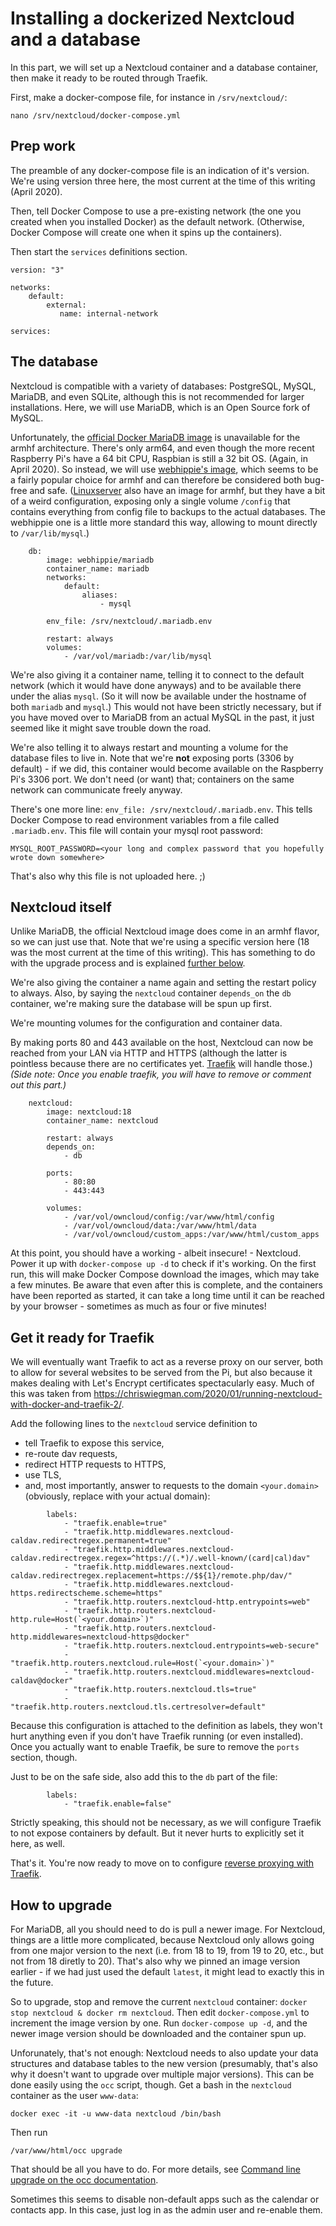 # Installing a dockerized Nextcloud and a database

In this part, we will set up a Nextcloud container and a database container, then make it ready to be routed through Traefik.

First, make a docker-compose file, for instance in `/srv/nextcloud/`:

```
nano /srv/nextcloud/docker-compose.yml
```

## Prep work

The preamble of any docker-compose file is an indication of it's version. We're using version three here, the most current at the time of this writing (April 2020).

Then, tell Docker Compose to use a pre-existing network (the one you created when you installed Docker) as the default network. (Otherwise, Docker Compose will create one when it spins up the containers).

Then start the `services` definitions section.
```
version: "3"

networks:
    default:
        external:
           name: internal-network

services:
```

## The database

Nextcloud is compatible with a variety of databases: PostgreSQL, MySQL, MariaDB, and even SQLite, although this is not recommended for larger installations. Here, we will use MariaDB, which is an Open Source fork of MySQL.

Unfortunately, the [official Docker MariaDB image](https://hub.docker.com/_/mariadb) is unavailable for the armhf architecture. There's only arm64, and even though the more recent Raspberry Pi's have a 64 bit CPU, Raspbian is still a 32 bit OS. (Again, in April 2020). So instead, we will use [webhippie's image](https://hub.docker.com/r/webhippie/mariadb), which seems to be a fairly popular choice for armhf and can therefore be considered both bug-free and safe. ([Linuxserver](https://hub.docker.com/r/linuxserver/mariadb) also have an image for armhf, but they have a bit of a weird configuration, exposing only a single volume `/config` that contains everything from config file to backups to the actual databases. The webhippie one is a little more standard this way, allowing to mount directly to `/var/lib/mysql`.)

```
    db:
        image: webhippie/mariadb
        container_name: mariadb
        networks:            
            default:
                aliases:
                    - mysql

        env_file: /srv/nextcloud/.mariadb.env

        restart: always
        volumes:
            - /var/vol/mariadb:/var/lib/mysql
```
We're also giving it a container name, telling it to connect to the default network (which it would have done anyways) and to be available there under the alias `mysql`. (So it will now be available under the hostname of both `mariadb` and `mysql`.) This would not have been strictly necessary, but if you have moved over to MariaDB from an actual MySQL in the past, it just seemed like it might save trouble down the road. 

We're also telling it to always restart and mounting a volume for the database files to live in. Note that we're **not** exposing ports (3306 by default) - if we did, this container would become available on the Raspberry Pi's 3306 port. We don't need (or want) that; containers on the same network can communicate freely anyway. 

There's one more line: `env_file: /srv/nextcloud/.mariadb.env`. This tells Docker Compose to read environment variables from a file called `.mariadb.env`. This file will contain your mysql root password:
```
MYSQL_ROOT_PASSWORD=<your long and complex password that you hopefully wrote down somewhere>
```
That's also why this file is not uploaded here. ;)

## Nextcloud itself

Unlike MariaDB, the official Nextcloud image does come in an armhf flavor, so we can just use that. Note that we're using a specific version here (18 was the most current at the time of this writing). This has something to do with the upgrade process and is explained [further below](#how-to-upgrade).

We're also giving the container a name again and setting the restart policy to always. Also, by saying the `nextcloud` container `depends_on` the `db` container, we're making sure the database will be spun up first.

We're mounting volumes for the configuration and container data.

By making ports 80 and 443 available on the host, Nextcloud can now be reached from your LAN via HTTP and HTTPS (although the latter is pointless because there are no certificates yet. [Traefik](../traefik/traefik.md) will handle those.) _(Side note: Once you enable traefik, you will have to remove or comment out this part.)_

```
    nextcloud:
        image: nextcloud:18
        container_name: nextcloud

        restart: always
        depends_on:
            - db

        ports:
            - 80:80
            - 443:443

        volumes:
            - /var/vol/owncloud/config:/var/www/html/config
            - /var/vol/owncloud/data:/var/www/html/data
            - /var/vol/owncloud/custom_apps:/var/www/html/custom_apps
```

At this point, you should have a working - albeit insecure! - Nextcloud. Power it up with `docker-compose up -d` to check if it's working. On the first run, this will make Docker Compose download the images, which may take a few minutes. Be aware that even after this is complete, and the containers have been reported as started, it can take a long time until it can be reached by your browser - sometimes as much as four or five minutes! 

## Get it ready for Traefik

We will eventually want Traefik to act as a reverse proxy on our server, both to allow for several websites to be served from the Pi, but also because it makes dealing with Let's Encrypt certificates spectacularly easy. Much of this was taken from https://chriswiegman.com/2020/01/running-nextcloud-with-docker-and-traefik-2/. 

Add the following lines to the `nextcloud` service definition to 

- tell Traefik to expose this service,
- re-route dav requests,
- redirect HTTP requests to HTTPS,
- use TLS,
- and, most importantly, answer to requests to the domain `<your.domain>` (obviously, replace with your actual domain):

```
        labels:
            - "traefik.enable=true"
            - "traefik.http.middlewares.nextcloud-caldav.redirectregex.permanent=true"
            - "traefik.http.middlewares.nextcloud-caldav.redirectregex.regex=^https://(.*)/.well-known/(card|cal)dav"
            - "traefik.http.middlewares.nextcloud-caldav.redirectregex.replacement=https://$${1}/remote.php/dav/"
            - "traefik.http.middlewares.nextcloud-https.redirectscheme.scheme=https"
            - "traefik.http.routers.nextcloud-http.entrypoints=web"
            - "traefik.http.routers.nextcloud-http.rule=Host(`<your.domain>`)"
            - "traefik.http.routers.nextcloud-http.middlewares=nextcloud-https@docker"
            - "traefik.http.routers.nextcloud.entrypoints=web-secure"
            - "traefik.http.routers.nextcloud.rule=Host(`<your.domain>`)"
            - "traefik.http.routers.nextcloud.middlewares=nextcloud-caldav@docker"
            - "traefik.http.routers.nextcloud.tls=true"
            - "traefik.http.routers.nextcloud.tls.certresolver=default"
```
Because this configuration is attached to the definition as labels, they won't hurt anything even if you don't have Traefik running (or even installed). Once you actually want to enable Traefik, be sure to remove the `ports` section, though.

Just to be on the safe side, also add this to the `db` part of the file:
```
        labels:
            - "traefik.enable=false"
```
Strictly speaking, this should not be necessary, as we will configure Traefik to not expose containers by default. But it never hurts to explicitly set it here, as well.

That's it. You're now ready to move on to configure [reverse proxying with Traefik](../traefik/traefik.md).

## How to upgrade

For MariaDB, all you should need to do is pull a newer image. For Nextcloud, things are a little more complicated, because Nextcloud only allows going from one major version to the next (i.e. from 18 to 19, from 19 to 20, etc., but not from 18 diretly to 20). That's also why we pinned an image version earlier - if we had just used the default `latest`, it might lead to exactly this in the future.

So to upgrade, stop and remove the current `nextcloud` container: `docker stop nextcloud & docker rm nextcloud`. Then edit `docker-compose.yml` to increment the image version by one. Run `docker-compose up -d`, and the newer image version should be downloaded and the container spun up. 

Unforunately, that's not enough: Nextcloud needs to also update your data structures and database tables to the new version (presumably, that's also why it doesn't want to upgrade over multiple major versions). This can be done easily using the `occ` script, though. Get a bash in the `nextcloud` container as the user `www-data`:
```
docker exec -it -u www-data nextcloud /bin/bash
```
Then run 
```
/var/www/html/occ upgrade
```
That should be all you have to do. For more details, see [Command line upgrade on the occ documentation](https://docs.nextcloud.com/server/15/admin_manual/configuration_server/occ_command.html#command-line-upgrade).

Sometimes this seems to disable non-default apps such as the calendar or contacts app. In this case, just log in as the admin user and re-enable them.
